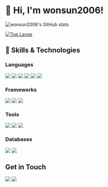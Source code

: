 # 👋 Hi, I'm wonsun2006!

![wonsun2006's GitHub stats](https://github-readme-stats.vercel.app/api?username=wonsun2006&show_icons=true&theme=radical)

[![Top Langs](https://github-readme-stats.vercel.app/api/top-langs/?username=wonsun2006&layout=compact)](https://github.com/delay-100/github-readme-stats)

## 🔧 Skills & Technologies
### Languages
<img src="https://img.shields.io/badge/java-007396?style=for-the-badge&logo=java&logoColor=white"> <img src="https://img.shields.io/badge/c++-00599C?style=for-the-badge&logo=c%2B%2B&logoColor=white"> <img src="https://img.shields.io/badge/python-3776AB?style=for-the-badge&logo=python&logoColor=white"> <img src="https://img.shields.io/badge/html5-E34F26?style=for-the-badge&logo=html5&logoColor=white"> <img src="https://img.shields.io/badge/css-1572B6?style=for-the-badge&logo=css3&logoColor=white"> <img src="https://img.shields.io/badge/javascript-F7DF1E?style=for-the-badge&logo=javascript&logoColor=black">

### Frameworks
<img src="https://img.shields.io/badge/spring-6DB33F?style=for-the-badge&logo=spring&logoColor=white"> <img src="https://img.shields.io/badge/django-092E20?style=for-the-badge&logo=django&logoColor=white"> <img src="https://img.shields.io/badge/express-000000?style=for-the-badge&logo=express&logoColor=white"> 

### Tools
<img src="https://img.shields.io/badge/github-181717?style=for-the-badge&logo=github&logoColor=white"> <img src="https://img.shields.io/badge/git-F05032?style=for-the-badge&logo=git&logoColor=white"> <img src="https://img.shields.io/badge/docker-2496ED?style=for-the-badge&logo=docker&logoColor=white">

### Databases
<img src="https://img.shields.io/badge/mysql-4479A1?style=for-the-badge&logo=mysql&logoColor=white"> <img src="https://img.shields.io/badge/postgresql-4169E1?style=for-the-badge&logo=postgresql&logoColor=white">

## Get in Touch
<a href="mailto:wonsun2006@gmail.com"><img src="https://img.shields.io/badge/gmail-EA4335?style=flat-square&logo=gmail&logoColor=white&link=mailto:wonsun2006@gmail.com"/></a>
<a href="https://www.linkedin.com/in/원선-방-260779266"><img src="https://img.shields.io/badge/linkedin-0A66C2?style=flat-square&logo=linkedin&logoColor=white"/></a> 
